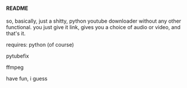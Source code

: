 #### README ####

so, basically, just a shitty, python youtube downloader without any other functional.
you just give it link, gives you a choice of audio or video, and that's it.

requires:
python (of course)

pytubefix

ffmpeg

have fun, i guess
